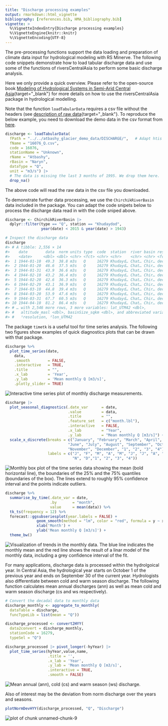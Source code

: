 ```yaml
---
title: "Discharge processing examples"
output: rmarkdown::html_vignette
bibliography: [references.bib, HMA_bibliography.bib]
vignette: >
  %\VignetteIndexEntry{Discharge processing examples}
  %\VignetteEngine{knitr::knitr}
  %\VignetteEncoding{UTF-8}
---
```




The pre-processing functions support the data loading and preparation of climate data input for hydrological modeling with RS Minerve. The following code snippets demonstrate how to load tabular discharge data and use some of the functions of riversCentralAsia to perform some basic discharge analysis. 

Here we only provide a quick overview. Please refer to the open-source book [Modeling of Hydrological Systems in Semi-Arid Central Asia](https://hydrosolutions.github.io/caham_book/){target="_blank"} for more details on how to use the riversCentralAsia package in hydrological modelling. 




Note that the function `loadTabularData` requires a csv file without the headers (see [description of raw data](https://hydrosolutions.github.io/riversCentralAsia/articles/01-description_raw_data.html){target="_blank"}. 
To reproduce the below example, you need to download the demo data in the csv format from [here](https://www.dropbox.com/s/tccoxsp1qnpuozj/16076_Q.csv?dl=0). 


```r
discharge <- loadTabularData(
  fPath = "../../atbashy_glacier_demo_data/DISCHARGE/",   # Adapt htis path
  fName = "16076_Q.csv", 
  code = 16076, 
  stationName = "Unknown", 
  rName = "Atbashy", 
  rBasin = "Naryn", 
  dataType = "Q", 
  unit = "m3/s") |> 
  # The data is missing the last 3 months of 1995. We drop them here. 
  drop_na()
```
The above code will read the raw data in the csv file you downloaded. 

To demonstrate further data processing, we use the `ChirchikRiverBasin` data included in the package. You can adapt the code snipets below to process the discharge data read in with the code sniped above. 

```r
discharge <- ChirchikRiverBasin |> 
  dplyr::filter(type == "Q", station == "Khudaydod", 
                year(date) < 2015 & year(date) > 1943)

# Inspect the discharge data 
discharge
#> # A tibble: 2,556 × 14
#>    date        data  norm units type  code  station  river basin resol…¹ lon_U…²
#>    <date>     <dbl> <dbl> <chr> <fct> <chr> <chr>    <chr> <chr> <fct>     <dbl>
#>  1 1944-01-10  49.3  38.8 m3s   Q     16279 Khudayd… Chat… Chir… dec      598278
#>  2 1944-01-20  46.6  37.5 m3s   Q     16279 Khudayd… Chat… Chir… dec      598278
#>  3 1944-01-31  43.9  36.6 m3s   Q     16279 Khudayd… Chat… Chir… dec      598278
#>  4 1944-02-10  43.2  36.4 m3s   Q     16279 Khudayd… Chat… Chir… dec      598278
#>  5 1944-02-20  42.6  36.3 m3s   Q     16279 Khudayd… Chat… Chir… dec      598278
#>  6 1944-02-29  43.1  36.9 m3s   Q     16279 Khudayd… Chat… Chir… dec      598278
#>  7 1944-03-10  44.8  39.4 m3s   Q     16279 Khudayd… Chat… Chir… dec      598278
#>  8 1944-03-20  53.9  47.6 m3s   Q     16279 Khudayd… Chat… Chir… dec      598278
#>  9 1944-03-31  67.7  60.5 m3s   Q     16279 Khudayd… Chat… Chir… dec      598278
#> 10 1944-04-10  81.2  86.4 m3s   Q     16279 Khudayd… Chat… Chir… dec      598278
#> # … with 2,546 more rows, 3 more variables: lat_UTM42 <dbl>,
#> #   altitude_masl <dbl>, basinSize_sqkm <dbl>, and abbreviated variable names
#> #   ¹​resolution, ²​lon_UTM42
```


The package `timetk` is a useful tool for time series analysis. The following two figures show examples of quick diagnostics plots that can be drawn with that package. 

```r
discharge %>% 
  plot_time_series(date,
    data,
    .smooth        = FALSE,
    .interactive   = TRUE,
    .title         = "",    
    .x_lab         = 'Year',
    .y_lab         = 'Mean monthly Q [m3/s]',
    .plotly_slider = TRUE)
```

![Interactive time series plot of monthly discharge measurements.](figure/unnamed-chunk-5-1.png)


```r
discharge |> 
  plot_seasonal_diagnostics(.date_var      = date,
                            .value         = data,
                            .title         = "",
                            .feature_set   = c("month.lbl"),
                            .interactive   = FALSE,
                            .x_lab         = "Year",
                            .y_lab         = "Mean monthly Q [m3/s]") +
  scale_x_discrete(breaks = c("January", "February", "March", "April", "May", 
                            "June", "July", "August", "September", "October", 
                            "November", "December", "1", "2", "3", "4"),
                   labels = c("J", "F", "M", "A", "M", "J", "J", "A", "S", "O", 
                              "N", "D","1", "2", "3", "4"))
```

![Monthly box plot of the time series data showing the mean (bold horizontal line), the boundaries of the 25% and the 75% quantiles (boundaries of the box). The lines extend to roughly 95% confidence interval and the points indicate outliers.](figure/unnamed-chunk-6-1.png)


```r
discharge %>% 
  summarise_by_time(.date_var = date, 
                    .by       = "month",
                    value     = mean(data)) %>% 
  tk_ts(frequency = 12) %>% 
  forecast::ggsubseriesplot(year.labels = FALSE) + 
              geom_smooth(method = "lm", color = "red", formula = y ~ x) +
              xlab('Month') +
              ylab('Mean monthly Q [m3/s]') + 
  theme_bw()
```

![Visualization of trends in the monthly data. The blue line indicates the monthly mean and the red line shows the result of a linar model of the monthly data, including a grey confidence interval of the fit.](figure/unnamed-chunk-7-1.png)


For many applications, discharge data is processed within the hydrolgoical year. In Central Asia, the hydrological year starts on October 1 of the previous year and ends on September 30 of the current year. Hydrologists also differentiate between cold and warm season discharge. The following function calculates mean annual discharges (ann) as well as mean cold and warm season discharge (cs and ws respectively). 

```r
# Convert the decadal data to monthly data
discharge_monthly <- aggregate_to_monthly(
  dataTable = discharge, 
  funcTypeLib = list(mean = "Q"))

discharge_processed <- convert2HYY(
  data2convert = discharge_monthly, 
  stationCode = 16279,  
  typeSel = "Q")

discharge_processed |> pivot_longer(-hyYear) |>
  plot_time_series(hyYear,value,name,
                   .title = '',
                   .x_lab = 'Year',
                   .y_lab = 'Mean monthly Q [m3/s]',
                   .interactive = TRUE,
                   .smooth = FALSE)
```

![Mean annual (ann), cold (cs) and warm season (ws) discharge.](figure/unnamed-chunk-8-1.png)

Also of interest may be the deviation from norm discharge over the years and seasons. 


```r
plotNormDevHYY(discharge_processed, "Q", "Discharge")
```

![plot of chunk unnamed-chunk-9](figure/unnamed-chunk-9-1.png)








